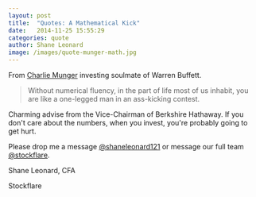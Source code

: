 ```yaml
---
layout: post
title:  "Quotes: A Mathematical Kick"
date:   2014-11-25 15:55:29
categories: quote
author: Shane Leonard
image: /images/quote-munger-math.jpg
---
```


From [Charlie Munger](http://en.wikipedia.org/wiki/Charlie_Munger) investing soulmate of Warren Buffett.

> Without numerical fluency, in the part of life most of us inhabit, you are like a one-legged man in an ass-kicking contest.

Charming advise from the Vice-Chairman of Berkshire Hathaway. If you don't care about the numbers, when you invest, you're probably going to get hurt.

Please drop me a message [@shaneleonard121](https://twitter.com/shaneleonard121) or message our full team [@stockflare](https://twitter.com/stockflare).

Shane Leonard, CFA

Stockflare